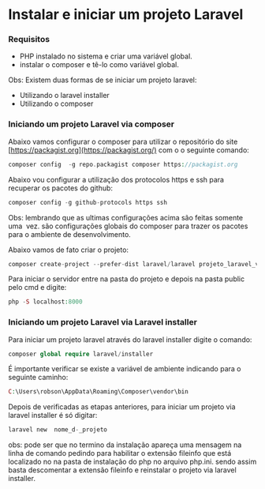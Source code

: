 # Instalar e iniciar um projeto Laravel

### Requisitos

- PHP instalado no sistema e criar uma variável global.
- instalar o composer e tê-lo como variável global.

Obs: Existem duas formas de se iniciar um projeto laravel:

- Utilizando o laravel installer
- Utilizando o composer

### Iniciando um projeto Laravel via composer

Abaixo vamos configurar o composer para utilizar o repositório do site [https://packagist.org](https://packagist.org/) com o o seguinte comando:

```php
composer config  -g repo.packagist composer https://packagist.org
```

Abaixo vou configurar a utilização dos protocolos https e ssh para recuperar os pacotes do github:

```php
composer config -g github-protocols https ssh
```

Obs: lembrando que as ultimas configurações acima são feitas somente uma  vez. são configurações globais do composer para trazer os pacotes para o ambiente de desenvolvimento.

Abaixo vamos de fato criar o projeto:

```php
composer create-project --prefer-dist laravel/laravel projeto_laravel_via_composer "7.0"
```

Para iniciar o servidor entre na pasta do projeto e depois na pasta public pelo cmd e digite:

```php
php -S localhost:8000
```

### Iniciando um projeto Laravel via Laravel installer

Para iniciar um projeto laravel através do laravel installer digite o comando:

```php
composer global require laravel/installer
```

É importante verificar se existe a variável de ambiente indicando para o seguinte caminho:

```php
C:\Users\robson\AppData\Roaming\Composer\vendor\bin
```

Depois de verificadas as etapas anteriores, para iniciar um projeto via laravel installer é só digitar:

```php
laravel new  nome_d-_projeto
```

obs: pode ser que no termino da instalação apareça uma mensagem na linha de comando pedindo para habilitar o extensão fileinfo que está localizado no na pasta de instalação do php no arquivo php.ini. sendo assim basta descomentar a extensão fileinfo e reinstalar o projeto via laravel installer.